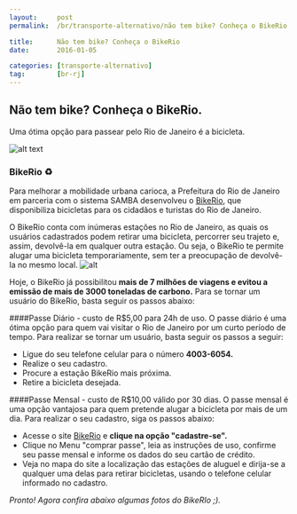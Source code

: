 ```yaml
---
layout:     post
permalink:  /br/transporte-alternativo/não tem bike? Conheça o BikeRio

title:      Não tem bike? Conheça o BikeRio
date:       2016-01-05

categories: [transporte-alternativo]
tag:        [br-rj]
---
```


## Não tem bike? Conheça o BikeRio.

Uma ótima opção para passear pelo Rio de Janeiro é a bicicleta. 

![alt text][image1]

### BikeRio ♻ 
Para melhorar a mobilidade urbana carioca, a Prefeitura do Rio de Janeiro em parceria com o sistema SAMBA desenvolveu o [BikeRio], que disponibiliza bicicletas para os cidadãos e turistas do Rio de Janeiro. 

O BikeRio conta com inúmeras estações no Rio de Janeiro, as quais os usuários cadastrados podem retirar uma bicicleta, percorrer seu trajeto e, assim, devolvê-la em qualquer outra estação. Ou seja, o BikeRio te permite alugar uma bicicleta temporariamente, sem ter a preocupação de devolvê-la no mesmo local. 
![alt][image2]

Hoje, o BikeRio já possibilitou **mais de 7 milhões de viagens e evitou a emissão de mais de 3000 toneladas de carbono.** Para se tornar um usuário do BikeRio, basta seguir os passos abaixo: 

####Passe Diário - custo de R$5,00 para 24h de uso. 
O passe diário é uma ótima opção para quem vai visitar o Rio de Janeiro por um curto período de tempo. Para realizar se tornar um usuário, basta seguir os passos a seguir: 

 - Ligue do seu telefone celular para o número **4003-6054.**
 - Realize o seu cadastro. 
 - Procure a estação BikeRio mais próxima.  
 - Retire a bicicleta desejada. 

####Passe Mensal - custo de R$10,00 válido por 30 dias. 
O passe mensal é uma opção vantajosa para quem pretende alugar a bicicleta por mais de um dia. Para realizar o seu cadastro, siga os passos abaixo: 

 - Acesse o site [BikeRio] e **clique na opção "cadastre-se".**
 - Clique no Menu "comprar passe", leia as instruções de uso, confirme seu passe mensal e informe os dados do seu cartão de crédito.
 - Veja no mapa do site a localização das estações de aluguel e dirija-se a qualquer uma delas para retirar bicicletas, usando o telefone celular informado no cadastro.
 
*Pronto! Agora confira abaixo algumas fotos do BikeRIo ;).*
 


[BikeRio]:      http://www.mobilicidade.com.br/bikerio.asp




[image1]:      https://upload.wikimedia.org/wikipedia/commons/thumb/9/9f/Bike_Rio_11_2012_4455.jpg/640px-Bike_Rio_11_2012_4455.jpg
[image2]: https://upload.wikimedia.org/wikipedia/commons/b/b3/Bike_Rio_01_2013_5427.JPG
